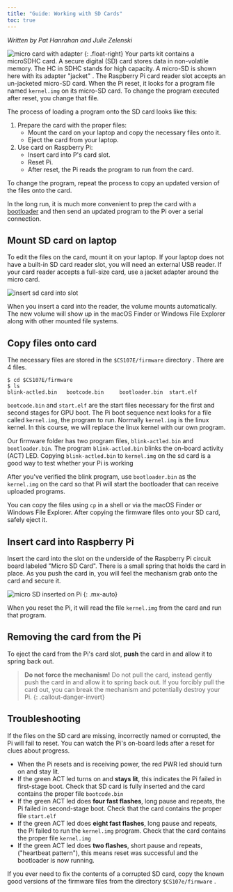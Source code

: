 ```yaml
---
title: "Guide: Working with SD Cards"
toc: true
---
```


*Written by Pat Hanrahan and Julie Zelenski*

![micro card with adapter](../images/sd.kingston.jpg)
{: .float-right}
Your parts kit contains a microSDHC card. A secure digital (SD) card
stores data in non-volatile memory. The HC in SDHC stands for high
capacity. A micro-SD is shown here with its adapter "jacket" . The Raspberry Pi card reader slot accepts an un-jacketed micro-SD card. When the Pi reset, it looks for a program file named `kernel.img` on its micro-SD card. To change the program executed after reset, you change that file. 

The process of loading a program onto the SD card looks like this:

1. Prepare the card with the proper files:
    - Mount the card on your laptop and copy the necessary files onto it. 
    - Eject the card from your laptop.
2. Use card on Raspberry Pi:
    - Insert card into P's card slot. 
    - Reset Pi.
    - After reset, the Pi reads the program to run from the card.

To change the program, repeat the process to copy an updated version of the files onto the card. 

In the long run, it is much more convenient to prep the card with a [bootloader](/guides/bootloader) and then send an updated program to the Pi over a serial connection.

## Mount SD card on laptop
To edit the files on the card, mount it on your laptop. If your laptop does not have a built-in SD card reader slot, you will need an external USB reader. If your card reader accepts a full-size card, use a jacket adapter around the micro card.

![insert sd card into slot](../images/sd.mac.jpg)

When you insert a card into the reader, the volume mounts automatically. The new volume will show up in the macOS Finder or Windows File Explorer along with other mounted file systems.

## Copy files onto card
The necessary files are stored in the `$CS107E/firmware` directory . There are 4 files.

```console
$ cd $CS107E/firmware
$ ls
blink-actled.bin   bootcode.bin     bootloader.bin  start.elf
```

`bootcode.bin` and `start.elf` are the start files necessary for the first and second stages for GPU boot. The Pi boot sequence next looks for a file called `kernel.img`, the program to run. Normally `kernel.img` is the linux kernel. In this course, we will replace the linux kernel with our own program.

Our firmware folder has two program files, `blink-actled.bin` and
`bootloader.bin`.  The program `blink-actled.bin`
blinks the on-board activity (ACT) LED.  Copying `blink-actled.bin`
to `kernel.img` on the sd card is a good way to test whether your Pi is working

After you've verified the blink program, use `bootloader.bin` as the `kernel.img` on the card so that Pi will start the bootloader that can receive uploaded programs. 

You can copy the files using `cp` in a shell or via the macOS Finder or Windows File Explorer. After copying the firmware files onto your SD card, safely eject it.

## Insert card into Raspberry Pi
Insert the card into the slot on the underside of the Raspberry Pi circuit board labeled "Micro SD Card". There is a small spring that holds the card in place. As you push the card in, you will feel the mechanism grab onto the card and secure it.

![micro SD inserted on Pi](../images/sd.pi.jpg)
{: .mx-auto}

When you reset the Pi, it will read the file `kernel.img` from the card and run that program.

## Removing the card from the Pi
To eject the card from the Pi's card slot, __push__ the card in and allow it to spring back out.

>**Do not force the mechanism!** Do not pull the card, instead gently push the card in and allow it to spring back out. If you forcibly pull the card out, you can break the mechanism and potentially destroy your Pi.
{: .callout-danger-invert}

## Troubleshooting

If the files on the SD card are missing, incorrectly named or corrupted, the Pi will fail to reset. You can watch the Pi's on-board leds after a reset for clues about progress.  
- When the Pi resets and is receiving power, the red PWR led should turn on and stay lit.
- If the green ACT led turns on and __stays lit__, this indicates the Pi failed in first-stage boot. Check that SD card is fully inserted and the card contains the proper file `bootcode.bin`
- If the green ACT led does __four fast flashes__, long pause and repeats, the Pi failed in second-stage boot. Check that the card contains the proper file `start.elf`
- If the green ACT led does __eight fast flashes__, long pause and repeats, the Pi failed to run the `kernel.img` program. Check that the card contains the proper file `kernel.img`
- If the green ACT led does __two flashes__, short pause and repeats, ("heartbeat pattern"), this means reset was successful and the bootloader is now running.

If you ever need to fix the contents of a corrupted SD card, copy the known good versions of the firmware files from the directory `$CS107e/firmware` .
